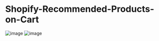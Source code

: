 # Shopify-Recommended-Products-on-Cart

![image](https://user-images.githubusercontent.com/1571083/231435900-9757355e-e5f3-4c60-b2be-b7e8bb2f47fe.png)
![image](https://user-images.githubusercontent.com/1571083/231435940-da39a4e4-fea9-4bd7-81e5-529179561b68.png)
